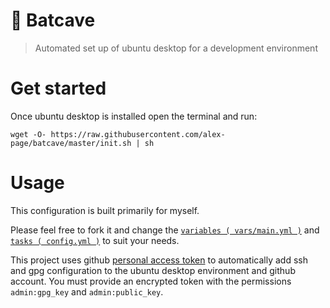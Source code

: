 # 🦇 Batcave

> Automated set up of ubuntu desktop for a development environment


# Get started

Once ubuntu desktop is installed open the terminal and run:

```
wget -O- https://raw.githubusercontent.com/alex-page/batcave/master/init.sh | sh
```

# Usage

This configuration is built primarily for myself.

Please feel free to fork it and change the [`variables ( vars/main.yml )`](vars/main.yml) and [`tasks ( config.yml )`](config.yml) to suit your needs.

This project uses github [personal access token](https://help.github.com/articles/creating-a-personal-access-token-for-the-command-line/) to automatically add ssh and gpg configuration to the ubuntu desktop environment and github account. You must provide an encrypted token with the permissions `admin:gpg_key` and `admin:public_key`.
